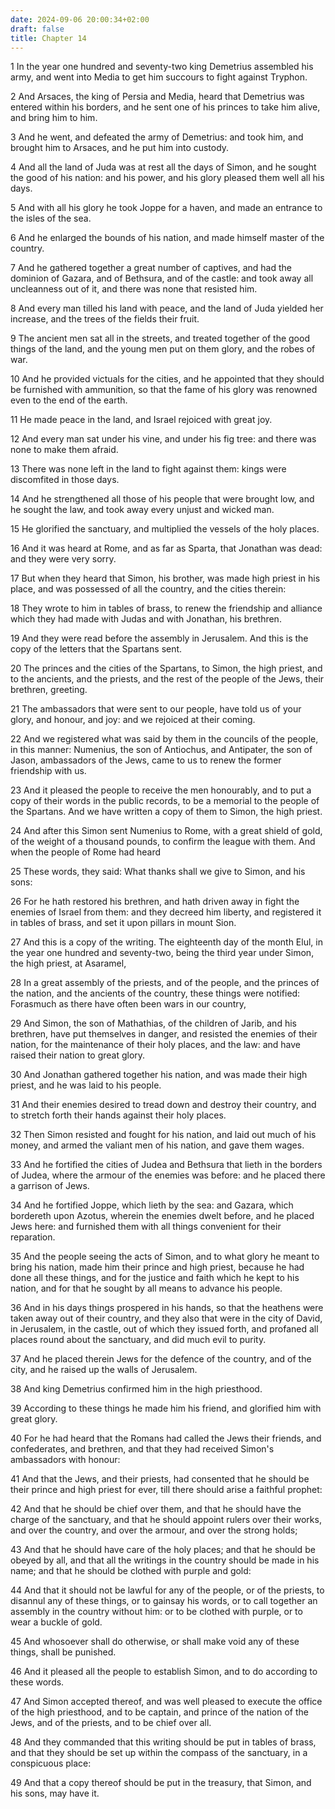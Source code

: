 ```yaml
---
date: 2024-09-06 20:00:34+02:00
draft: false
title: Chapter 14
---
```




1 In the year one hundred and seventy-two king Demetrius assembled his army, and went into Media to get him succours to fight against Tryphon.

2 And Arsaces, the king of Persia and Media, heard that Demetrius was entered within his borders, and he sent one of his princes to take him alive, and bring him to him.

3 And he went, and defeated the army of Demetrius: and took him, and brought him to Arsaces, and he put him into custody.

4 And all the land of Juda was at rest all the days of Simon, and he sought the good of his nation: and his power, and his glory pleased them well all his days.

5 And with all his glory he took Joppe for a haven, and made an entrance to the isles of the sea.

6 And he enlarged the bounds of his nation, and made himself master of the country.

7 And he gathered together a great number of captives, and had the dominion of Gazara, and of Bethsura, and of the castle: and took away all uncleanness out of it, and there was none that resisted him.

8 And every man tilled his land with peace, and the land of Juda yielded her increase, and the trees of the fields their fruit.

9 The ancient men sat all in the streets, and treated together of the good things of the land, and the young men put on them glory, and the robes of war.

10 And he provided victuals for the cities, and he appointed that they should be furnished with ammunition, so that the fame of his glory was renowned even to the end of the earth.

11 He made peace in the land, and Israel rejoiced with great joy.

12 And every man sat under his vine, and under his fig tree: and there was none to make them afraid.

13 There was none left in the land to fight against them: kings were discomfited in those days.

14 And he strengthened all those of his people that were brought low, and he sought the law, and took away every unjust and wicked man.

15 He glorified the sanctuary, and multiplied the vessels of the holy places.

16 And it was heard at Rome, and as far as Sparta, that Jonathan was dead: and they were very sorry.

17 But when they heard that Simon, his brother, was made high priest in his place, and was possessed of all the country, and the cities therein:

18 They wrote to him in tables of brass, to renew the friendship and alliance which they had made with Judas and with Jonathan, his brethren.

19 And they were read before the assembly in Jerusalem. And this is the copy of the letters that the Spartans sent.

20 The princes and the cities of the Spartans, to Simon, the high priest, and to the ancients, and the priests, and the rest of the people of the Jews, their brethren, greeting.

21 The ambassadors that were sent to our people, have told us of your glory, and honour, and joy: and we rejoiced at their coming.

22 And we registered what was said by them in the councils of the people, in this manner: Numenius, the son of Antiochus, and Antipater, the son of Jason, ambassadors of the Jews, came to us to renew the former friendship with us.

23 And it pleased the people to receive the men honourably, and to put a copy of their words in the public records, to be a memorial to the people of the Spartans. And we have written a copy of them to Simon, the high priest.

24 And after this Simon sent Numenius to Rome, with a great shield of gold, of the weight of a thousand pounds, to confirm the league with them. And when the people of Rome had heard

25 These words, they said: What thanks shall we give to Simon, and his sons:

26 For he hath restored his brethren, and hath driven away in fight the enemies of Israel from them: and they decreed him liberty, and registered it in tables of brass, and set it upon pillars in mount Sion.

27 And this is a copy of the writing. The eighteenth day of the month Elul, in the year one hundred and seventy-two, being the third year under Simon, the high priest, at Asaramel,

28 In a great assembly of the priests, and of the people, and the princes of the nation, and the ancients of the country, these things were notified: Forasmuch as there have often been wars in our country,

29 And Simon, the son of Mathathias, of the children of Jarib, and his brethren, have put themselves in danger, and resisted the enemies of their nation, for the maintenance of their holy places, and the law: and have raised their nation to great glory.

30 And Jonathan gathered together his nation, and was made their high priest, and he was laid to his people.

31 And their enemies desired to tread down and destroy their country, and to stretch forth their hands against their holy places.

32 Then Simon resisted and fought for his nation, and laid out much of his money, and armed the valiant men of his nation, and gave them wages.

33 And he fortified the cities of Judea and Bethsura that lieth in the borders of Judea, where the armour of the enemies was before: and he placed there a garrison of Jews.

34 And he fortified Joppe, which lieth by the sea: and Gazara, which bordereth upon Azotus, wherein the enemies dwelt before, and he placed Jews here: and furnished them with all things convenient for their reparation.

35 And the people seeing the acts of Simon, and to what glory he meant to bring his nation, made him their prince and high priest, because he had done all these things, and for the justice and faith which he kept to his nation, and for that he sought by all means to advance his people.

36 And in his days things prospered in his hands, so that the heathens were taken away out of their country, and they also that were in the city of David, in Jerusalem, in the castle, out of which they issued forth, and profaned all places round about the sanctuary, and did much evil to purity.

37 And he placed therein Jews for the defence of the country, and of the city, and he raised up the walls of Jerusalem.

38 And king Demetrius confirmed him in the high priesthood.

39 According to these things he made him his friend, and glorified him with great glory.

40 For he had heard that the Romans had called the Jews their friends, and confederates, and brethren, and that they had received Simon's ambassadors with honour:

41 And that the Jews, and their priests, had consented that he should be their prince and high priest for ever, till there should arise a faithful prophet:

42 And that he should be chief over them, and that he should have the charge of the sanctuary, and that he should appoint rulers over their works, and over the country, and over the armour, and over the strong holds;

43 And that he should have care of the holy places; and that he should be obeyed by all, and that all the writings in the country should be made in his name; and that he should be clothed with purple and gold:

44 And that it should not be lawful for any of the people, or of the priests, to disannul any of these things, or to gainsay his words, or to call together an assembly in the country without him: or to be clothed with purple, or to wear a buckle of gold.

45 And whosoever shall do otherwise, or shall make void any of these things, shall be punished.

46 And it pleased all the people to establish Simon, and to do according to these words.

47 And Simon accepted thereof, and was well pleased to execute the office of the high priesthood, and to be captain, and prince of the nation of the Jews, and of the priests, and to be chief over all.

48 And they commanded that this writing should be put in tables of brass, and that they should be set up within the compass of the sanctuary, in a conspicuous place:

49 And that a copy thereof should be put in the treasury, that Simon, and his sons, may have it.

